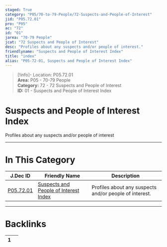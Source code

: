 ```yaml
---  
staged: True  
category: "P05/70-to-79-People/72-Suspects-and-People-of-Interest"  
jid: "P05.72.01"  
pro: "P05"  
ac: "72"  
id: "01"  
jarea: "70-79 People"  
jcat: "72 Suspects and People of Interest"  
desc: "Profiles about any suspects and/or people of interest."  
friendlyname: "Suspects and People of Interest Index"  
title: "index"  
alias: "P05-72-01, Suspects and People of Interest Index"  
---  
```

>[!info]- Location: P05.72.01  
>**Area:** P05 - 70-79 People  
>**Category:** 72 - 72 Suspects and People of Interest  
>**ID:** 01 - Suspects and People of Interest Index  
  
# Suspects and People of Interest Index  
  
Profiles about any suspects and/or people of interest  
   
  
  
---  
# In This Category  
  
| J.Dec ID                                                                                              | Friendly Name                                                                                                                     | Description                                            |  
| ----------------------------------------------------------------------------------------------------- | --------------------------------------------------------------------------------------------------------------------------------- | ------------------------------------------------------ |  
| [P05.72.01](index.md) | [Suspects and People of Interest Index](index.md) | Profiles about any suspects and/or people of interest. |  
  
  
---  
# Backlinks  
<div><table class="dataview table-view-table"><thead class="table-view-thead"><tr class="table-view-tr-header"><th class="table-view-th"><span></span><span class="dataview small-text">1</span></th><th class="table-view-th"><span></span></th></tr></thead><tbody class="table-view-tbody"></tbody></table></div>